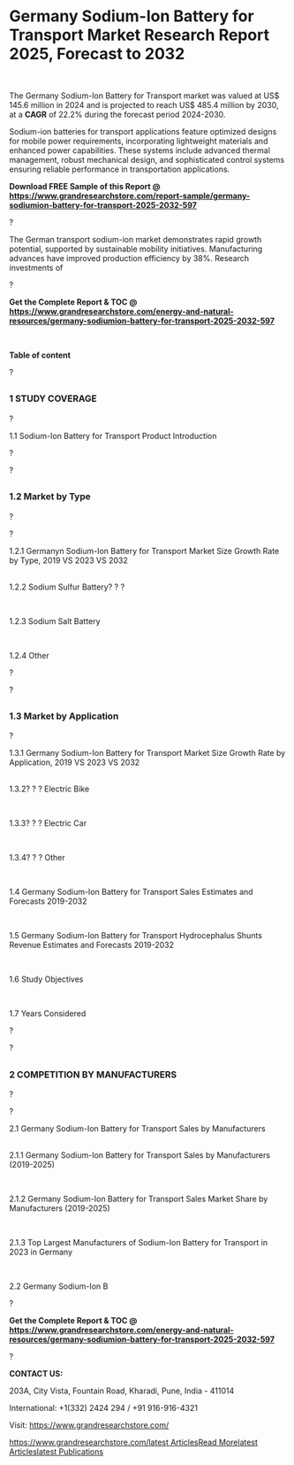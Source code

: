 <h1>Germany Sodium-Ion Battery for Transport Market Research Report 2025, Forecast to 2032</h1><br/><p>The Germany Sodium-Ion Battery for Transport market was valued at US$ 145.6 million in 2024 and is projected to reach US$ 485.4 million by 2030, at a <strong>CAGR</strong> of 22.2% during the forecast period 2024-2030.</p>
 
 
 
 <p>Sodium-ion batteries for transport applications feature optimized designs for mobile power requirements, incorporating lightweight materials and enhanced power capabilities. These systems include advanced thermal management, robust mechanical design, and sophisticated control systems ensuring reliable performance in transportation applications.</p>
 
 
 
 <div><b>Download FREE Sample of this Report @ <a href="https://www.grandresearchstore.com/report-sample/germany-sodiumion-battery-for-transport-2025-2032-597">https://www.grandresearchstore.com/report-sample/germany-sodiumion-battery-for-transport-2025-2032-597</a></b></div>
 
 
 
 <p>? </p>
 
 
 
 <p>The German transport sodium-ion market demonstrates rapid growth potential, supported by sustainable mobility initiatives. Manufacturing advances have improved production efficiency by 38%. Research investments of</p>
 
 
 
 <p>? </p>
 
 
 
 <div><b>Get the Complete Report & TOC @ <a href="https://www.grandresearchstore.com/energy-and-natural-resources/germany-sodiumion-battery-for-transport-2025-2032-597">https://www.grandresearchstore.com/energy-and-natural-resources/germany-sodiumion-battery-for-transport-2025-2032-597</a></b></div>
 
 
 
 <p><br />
 
 <b>Table of content</b></p>
 
 
 
 <p>? </p>
 
 
 
 <h2><span style="font-size:16px"><strong>1 STUDY COVERAGE</strong></span></h2>
 
 
 
 <p>? </p>
 
 
 
 <p>1.1 Sodium-Ion Battery for Transport Product Introduction</p>
 
 
 
 <p>? </p>
 
 
 
 <p>? </p>
 
 
 
 <h2><span style="font-size:16px"><strong>1.2 Market by Type</strong></span></h2>
 
 
 
 <p>? </p>
 
 
 
 <p>? </p>
 
 
 
 <p>1.2.1 Germanyn Sodium-Ion Battery for Transport Market Size Growth Rate by Type, 2019 VS 2023 VS 2032<br />
 
 <br />
 
 1.2.2 Sodium Sulfur Battery? ? ? <br />
 
 <br />
 
 1.2.3 Sodium Salt Battery<br />
 
 <br />
 
 1.2.4 Other<br />
 
 ? </p>
 
 
 
 <p>? </p>
 
 
 
 <h2><span style="font-size:16px"><strong>1.3 Market by Application</strong></span></h2>
 
 
 
 <p>? </p>
 
 
 
 <p>1.3.1 Germany Sodium-Ion Battery for Transport Market Size Growth Rate by Application, 2019 VS 2023 VS 2032<br />
 
 <br />
 
 1.3.2? ? ? Electric Bike<br />
 
 <br />
 
 1.3.3? ? ? Electric Car<br />
 
 <br />
 
 1.3.4? ? ? Other<br />
 
 <br />
 
 1.4 Germany Sodium-Ion Battery for Transport Sales Estimates and Forecasts 2019-2032<br />
 
 <br />
 
 1.5 Germany Sodium-Ion Battery for Transport Hydrocephalus Shunts Revenue Estimates and Forecasts 2019-2032<br />
 
 <br />
 
 1.6 Study Objectives<br />
 
 <br />
 
 1.7 Years Considered</p>
 
 
 
 <p>? </p>
 
 
 
 <p>? </p>
 
 
 
 <h2><span style="font-size:16px"><strong>2 COMPETITION BY MANUFACTURERS</strong></span></h2>
 
 
 
 <p>? </p>
 
 
 
 <p>? </p>
 
 
 
 <p>2.1 Germany Sodium-Ion Battery for Transport Sales by Manufacturers<br />
 
 <br />
 
 2.1.1 Germany Sodium-Ion Battery for Transport Sales by Manufacturers (2019-2025)<br />
 
 <br />
 
 2.1.2 Germany Sodium-Ion Battery for Transport Sales Market Share by Manufacturers (2019-2025)<br />
 
 <br />
 
 2.1.3 Top Largest Manufacturers of Sodium-Ion Battery for Transport in 2023 in Germany<br />
 
 <br />
 
 2.2 Germany Sodium-Ion B</p>
 
 
 
 <p>? </p>
 
 
 
 <div><b>Get the Complete Report & TOC @ <a href="https://www.grandresearchstore.com/energy-and-natural-resources/germany-sodiumion-battery-for-transport-2025-2032-597">https://www.grandresearchstore.com/energy-and-natural-resources/germany-sodiumion-battery-for-transport-2025-2032-597</a></b></div>
 
 
 
 <p>? </p>
 
 
 
 <p><b>CONTACT US:</b><br />
 
 203A, City Vista, Fountain Road, Kharadi, Pune, India - 411014<br />
 
 International: +1(332) 2424 294 / +91 916-916-4321<br />
 
 Visit: <a href="https://www.grandresearchstore.com/">https://www.grandresearchstore.com/</a><br />
 
 <a href="https://gyeongbokgung.com">https://www.grandresearchstore.com/</a><a href="https://hallyeomaritime.com">latest Articles</a><a href="https://jingwansa.com">Read More</a><a href="https://nguoiviet.jp/">latest Articles</a><a href="https://www.intelmarketresearch.com/">latest Publications</a></p>